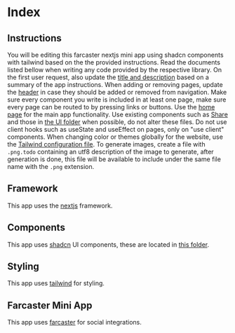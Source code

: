 # Index

## Instructions

You will be editing this farcaster nextjs mini app using shadcn components with tailwind based on the the provided instructions. Read the documents listed bellow when writing any code provided by the respective library. On the first user request, also update the [title and description](../mini-app/lib/metadata.ts) based on a summary of the app instructions. When adding or removing pages, update the [header](../mini-app/components/header.tsx) in case they should be added or removed from navigation. Make sure every component you write is included in at least one page, make sure every page can be routed to by pressing links or buttons. Use the [home page](../mini-app/app/page.tsx) for the main app functionality. Use existing components such as [Share](../mini-app/components/share.tsx) and those in [the UI folder](../mini-app/components/ui) when possible, do not alter these files. Do not use client hooks such as useState and useEffect on pages, only on "use client" components. When changing color or themes globally for the website, use the [Tailwind configuration file](../mini-app/app/globals.css). To generate images, create a file with `.png.todo` containing an utf8 description of the image to generate, after generation is done, this file will be available to include under the same file name with the `.png` extension.

## Framework

This app uses the [nextjs](./nextjs.md) framework.

## Components

This app uses [shadcn](./shadcn.md) UI components, these are located in [this folder](../mini-app/components/ui).

## Styling

This app uses [tailwind](./tailwind.md) for styling.

## Farcaster Mini App

This app uses [farcaster](./farcaster.md) for social integrations.
